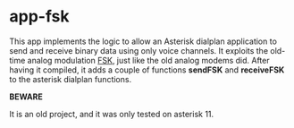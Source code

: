 # app-fsk

This app implements the logic to allow an Asterisk dialplan application to send and receive binary data using only voice channels.
It exploits the old-time analog modulation [FSK](https://en.wikipedia.org/wiki/Frequency-shift_keying), just like the old analog modems did.
After having it compiled, it adds a couple of functions **sendFSK** and **receiveFSK** to the asterisk dialplan functions.


**BEWARE**

It is an old project, and it was only tested on asterisk 11.
